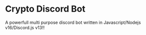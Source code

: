 # Crypto Discord Bot
A powerfull multi purpose discord bot written in Javascript/Nodejs v16/Discord.js v13!!
